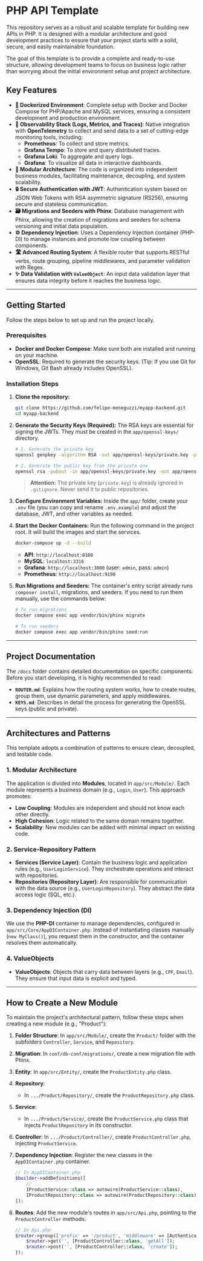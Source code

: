 # PHP API Template

This repository serves as a robust and scalable template for building new APIs in PHP. It is designed with a modular architecture and good development practices to ensure that your project starts with a solid, secure, and easily maintainable foundation.

The goal of this template is to provide a complete and ready-to-use structure, allowing development teams to focus on business logic rather than worrying about the initial environment setup and project architecture.

## Key Features

-   **🚀 Dockerized Environment**: Complete setup with Docker and Docker Compose for PHP/Apache and MySQL services, ensuring a consistent development and production environment.
-   **🔭 Observability Stack (Logs, Metrics, and Traces)**: Native integration with **OpenTelemetry** to collect and send data to a set of cutting-edge monitoring tools, including:
    -   **Prometheus**: To collect and store metrics.
    -   **Grafana Tempo**: To store and query distributed traces.
    -   **Grafana Loki**: To aggregate and query logs.
    -   **Grafana**: To visualize all data in interactive dashboards.
-   **🧱 Modular Architecture**: The code is organized into independent business modules, facilitating maintenance, decoupling, and system scalability.
-   **🔒 Secure Authentication with JWT**: Authentication system based on JSON Web Tokens with RSA asymmetric signature (RS256), ensuring secure and stateless communication.
-   **🗃️ Migrations and Seeders with Phinx**: Database management with Phinx, allowing the creation of migrations and seeders for schema versioning and initial data population.
-   **⚙️ Dependency Injection**: Uses a Dependency Injection container (PHP-DI) to manage instances and promote low coupling between components.
-   **🛣️ Advanced Routing System**: A flexible router that supports RESTful verbs, route grouping, pipeline middlewares, and parameter validation with Regex.
-   **✨ Data Validation with `ValueObject`**: An input data validation layer that ensures data integrity before it reaches the business logic.

---

## Getting Started

Follow the steps below to set up and run the project locally.

### Prerequisites

-   **Docker and Docker Compose**: Make sure both are installed and running on your machine.
-   **OpenSSL**: Required to generate the security keys. (Tip: If you use Git for Windows, Git Bash already includes OpenSSL).

### Installation Steps

1.  **Clone the repository:**
    ```bash
    git clone https://github.com/felipe-meneguzzi/myapp-backend.git
    cd myapp-backend
    ```

2.  **Generate the Security Keys (Required):**
    The RSA keys are essential for signing the JWTs. They must be created in the `app/openssl-keys/` directory.

    ```bash
    # 1. Generate the private key
    openssl genpkey -algorithm RSA -out app/openssl-keys/private.key -pkeyopt rsa_keygen_bits:2048

    # 2. Generate the public key from the private one
    openssl rsa -pubout -in app/openssl-keys/private.key -out app/openssl-keys/public.key
    ```
    > **Attention:** The private key (`private.key`) is already ignored in `.gitignore`. Never send it to public repositories.

3.  **Configure Environment Variables:**
    Inside the `app/` folder, create your `.env` file (you can copy and rename `.env.example`) and adjust the database, JWT, and other variables as needed.

4.  **Start the Docker Containers:**
    Run the following command in the project root. It will build the images and start the services.
    ```bash
    docker-compose up -d --build
    ```
    -   **API**: `http://localhost:8180`
    -   **MySQL**: `localhost:3316`
    -   **Grafana**: `http://localhost:3000` (user: `admin`, pass: `admin`)
    -   **Prometheus**: `http://localhost:9190`

5.  **Run Migrations and Seeders:**
    The container's entry script already runs `composer install`, migrations, and seeders. If you need to run them manually, use the commands below:

    ```bash
    # To run migrations
    docker compose exec app vendor/bin/phinx migrate

    # To run seeders
    docker compose exec app vendor/bin/phinx seed:run
    ```

---

## Project Documentation

The `/docs` folder contains detailed documentation on specific components. Before you start developing, it is highly recommended to read:

-   **`ROUTER.md`**: Explains how the routing system works, how to create routes, group them, use dynamic parameters, and apply middlewares.
-   **`KEYS.md`**: Describes in detail the process for generating the OpenSSL keys (public and private).

---

## Architectures and Patterns

This template adopts a combination of patterns to ensure clean, decoupled, and testable code.

### 1. Modular Architecture

The application is divided into **Modules**, located in `app/src/Module/`. Each module represents a business domain (e.g., `Login`, `User`). This approach promotes:
* **Low Coupling**: Modules are independent and should not know each other directly.
* **High Cohesion**: Logic related to the same domain remains together.
* **Scalability**: New modules can be added with minimal impact on existing code.

### 2. Service-Repository Pattern

* **Services (Service Layer)**: Contain the business logic and application rules (e.g., `UserLoginService`). They orchestrate operations and interact with repositories.
* **Repositories (Repository Layer)**: Are responsible for communication with the data source (e.g., `UserLoginRepository`). They abstract the data access logic (SQL, etc.).

### 3. Dependency Injection (DI)

We use the **PHP-DI** container to manage dependencies, configured in `app/src/Core/AppDIContainer.php`. Instead of instantiating classes manually (`new MyClass()`), you request them in the constructor, and the container resolves them automatically.

### 4. ValueObjects

* **ValueObjects**: Objects that carry data between layers (e.g., `CPF`, `Email`). They ensure that input data is explicit and typed.


---

## How to Create a New Module

To maintain the project's architectural pattern, follow these steps when creating a new module (e.g., "Product"):

1.  **Folder Structure**: In `app/src/Module/`, create the `Product/` folder with the subfolders `Controller`, `Service`, and `Repository`.

2.  **Migration**: In `conf/db-conf/migrations/`, create a new migration file with Phinx.

3.  **Entity**: In `app/src/Entity/`, create the `ProductEntity.php` class.

4.  **Repository**:
    * In `.../Product/Repository/`, create the `ProductRepository.php` class.

5.  **Service**:
    * In `.../Product/Service/`, create the `ProductService.php` class that injects `ProductRepository` in its constructor.

6.  **Controller**: In `.../Product/Controller/`, create `ProductController.php`, injecting `ProductService`.

7.  **Dependency Injection**: Register the new classes in the `AppDIContainer.php` container.
    ```php
    // In AppDIContainer.php
    $builder->addDefinitions([
        // ...
        IProductService::class => autowire(ProductService::class),
        IProductRepository::class => autowire(ProductRepository::class),
    ]);
    ```

8.  **Routes**: Add the new module's routes in `app/src/Api.php`, pointing to the `ProductController` methods.
    ```php
    // In Api.php
    $router->group(['prefix' => '/product', 'middleware' => [AuthenticateMiddleware::class]], function ($router) {
        $router->get('', [ProductController::class, 'getAll']);
        $router->post('', [ProductController::class, 'create']);
    });
    ```
